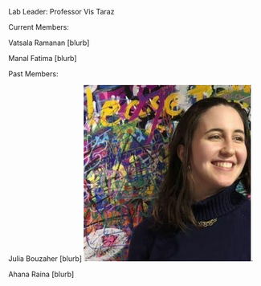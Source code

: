 
Lab Leader: Professor Vis Taraz


Current Members:


Vatsala Ramanan
[blurb]


Manal Fatima
[blurb]



Past Members: 


Julia Bouzaher
[blurb]
![photo of julia](img/julia.jpg).



Ahana Raina
[blurb]

